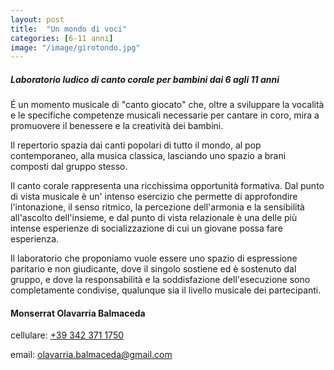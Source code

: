 ```yaml
---
layout: post
title:  "Un mondo di voci"
categories: [6-11 anni]
image: "/image/girotondo.jpg"
---
```


##### Laboratorio ludico di canto corale per bambini dai 6 agli 11 anni

É un momento musicale di "canto giocato" che, oltre a sviluppare la vocalità e le specifiche competenze musicali necessarie per cantare in coro, mira a promuovere il benessere e la creatività dei bambini.

Il repertorio spazia dai canti popolari di tutto il mondo, al pop contemporaneo, alla musica classica, lasciando uno spazio a brani composti dal gruppo stesso.

Il canto corale rappresenta una ricchissima opportunità formativa. Dal punto di vista musicale è un' intenso esercizio che permette di approfondire l'intonazione, il senso ritmico, la percezione dell'armonia e la sensibilità all'ascolto dell'insieme, e dal punto di vista relazionale è una delle più intense esperienze di socializzazione di cui un giovane possa fare esperienza.

Il laboratorio che proponiamo vuole essere uno spazio di espressione paritario e non giudicante, dove il singolo sostiene ed è sostenuto dal gruppo, e dove la responsabilità e la soddisfazione dell'esecuzione sono completamente condivise, qualunque sia il livello musicale dei partecipanti.

#### **Monserrat Olavarria Balmaceda**

cellulare: [+39 342 371 1750](tel:+393423711750)

email: [olavarria.balmaceda\@gmail.com](mailto:olavarria.balmaceda@gmail.com)
